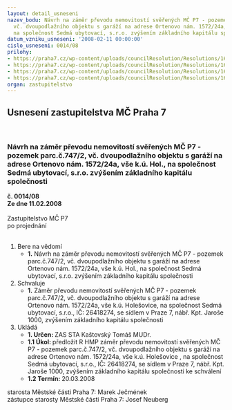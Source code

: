 ```yaml
---
layout: detail_usneseni
nazev_bodu: Návrh na záměr převodu nemovitostí svěřených MČ P7 - pozemek parc.č.747/2,
  vč. dvoupodlažního objektu s garáží na adrese Ortenovo nám. 1572/24a, vše k.ú. Hol.,
  na společnost Sedmá ubytovací, s.r.o. zvýšením základního kapitálu společnosti
datum_vzniku_usneseni: '2008-02-11 00:00:00'
cislo_usneseni: 0014/08
prilohy:
- https://praha7.cz/wp-content/uploads/councilResolution/Resolutions/16399/1-08-v%c3%bdpis.tif
- https://praha7.cz/wp-content/uploads/councilResolution/Resolutions/16399/1-08-usn._0272.doc
- https://praha7.cz/wp-content/uploads/councilResolution/Resolutions/16399/1-08-z%c3%a1m%c4%9br.tif
- https://praha7.cz/wp-content/uploads/councilResolution/Resolutions/16399/1-08-usn.0140.doc
organ: zastupitelstvo
---
```

<div id="ucUsn_pList" class="usn">
	<span><h2>Usnesení zastupitelstva MČ Praha 7 </h2>
<br></span><div class="standBody">
<span><h3>Návrh na záměr převodu nemovitostí svěřených MČ P7 - pozemek parc.č.747/2, vč. dvoupodlažního objektu s garáží na adrese Ortenovo nám. 1572/24a, vše k.ú. Hol., na společnost Sedmá ubytovací, s.r.o. zvýšením základního kapitálu společnosti</h3></span><div class="center">
		<strong>č. 0014/08</strong><br>
	</div>
<div class="center">
		<strong>Ze dne 11.02.2008</strong><br><br>
	</div>Zastupitelstvo MČ P7<br> po projednání<br><br><ol>
<li>Bere na vědomí<ul><li>
<strong>1.</strong> Návrh na záměr převodu nemovitostí svěřených MČ P7 - pozemek parc.č.747/2, vč. dvoupodlažního objektu s garáží na adrese Ortenovo nám. 1572/24a, vše k.ú. Hol., na společnost Sedmá ubytovací, s.r.o. zvýšením základního kapitálu společnosti  </li></ul>
</li>
<li>Schvaluje<ul><li>
<strong>1.</strong> Záměr převodu nemovitostí svěřených MČ P7 - pozemek parc.č.747/2, vč. dvoupodlažního objektu s garáží na adrese Ortenovo nám. 1572/24a, vše k.ú. Holešovice, na společnost Sedmá ubytovací, s.r.o., IČ: 26418274, se sídlem v Praze 7, nábř. Kpt. Jaroše 1000, zvýšením základního kapitálu společnosti           </li></ul>
</li>
<li>Ukládá<ul>
<li>
<strong>1. Určen: </strong>ZAS STA Kaštovský Tomáš MUDr.</li>
<li>
<strong>1.1 Úkol: </strong>předložit R HMP záměr převodu nemovitostí svěřených MČ P7 -  pozemek parc.č.747/2, vč. dvoupodlažního objektu s garáží na adrese Ortenovo nám. 1572/24a, vše k.ú. Holešovice , na společnost Sedmá ubytovací, s.r.o., IČ: 26418274, se sídlem v Praze 7, nábř. Kpt. Jaroše 1000, zvýšením základního kapitálu společnosti ke schválení</li>
<li>
<strong>1.2 Termín: </strong>20.03.2008</li>
</ul>
</li>
</ol>starosta Městské části Praha 7: Marek Ječmének<br>zástupce starosty Městské části Praha 7: Josef Neuberg
</div>
</div>
